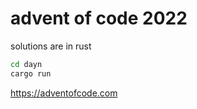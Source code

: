 # advent of code 2022

solutions are in rust
```bash
cd dayn
cargo run
```

https://adventofcode.com